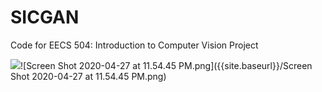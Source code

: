 # SICGAN

Code for EECS 504: Introduction to Computer Vision Project

![]({{site.baseurl}}//Screen%20Shot%202020-04-27%20at%2011.54.45%20PM.png)![Screen Shot 2020-04-27 at 11.54.45 PM.png]({{site.baseurl}}/Screen Shot 2020-04-27 at 11.54.45 PM.png)
